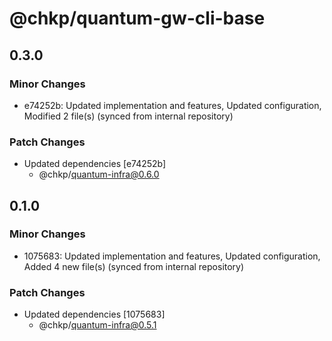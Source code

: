 # @chkp/quantum-gw-cli-base

## 0.3.0

### Minor Changes

- e74252b: Updated implementation and features, Updated configuration, Modified 2 file(s) (synced from internal repository)

### Patch Changes

- Updated dependencies [e74252b]
  - @chkp/quantum-infra@0.6.0

## 0.1.0

### Minor Changes

- 1075683: Updated implementation and features, Updated configuration, Added 4 new file(s) (synced from internal repository)

### Patch Changes

- Updated dependencies [1075683]
  - @chkp/quantum-infra@0.5.1
